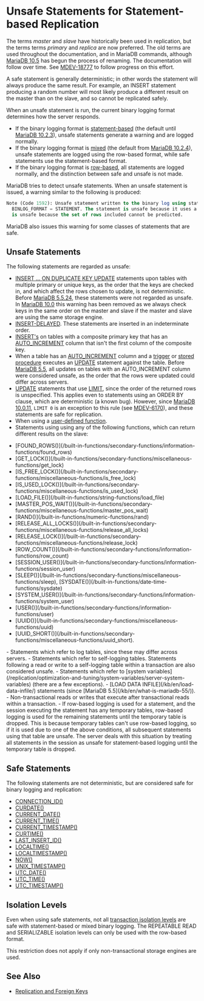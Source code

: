 # Unsafe Statements for Statement-based Replication

The terms <em>master</em> and <em>slave</em> have historically been used in replication, but the terms terms <em>primary</em> and <em>replica</em> are now preferred. The old terms are used throughout the documentation, and in MariaDB commands, although [MariaDB 10.5](/kb/en/what-is-mariadb-105/) has begun the process of renaming. The documentation will follow over time. See [MDEV-18777](https://jira.mariadb.org/browse/MDEV-18777) to follow progress on this effort.

A safe statement is generally deterministic; in other words the statement will always produce the same result. For example, an INSERT statement producing a random number will most likely produce a different result on the master than on the slave, and so cannot be replicated safely.

When an unsafe statement is run, the current binary logging format determines how the server responds.

- If the binary logging format is [statement-based](/kb/en/binary-log-formats/#statement-based-logging) (the default until [MariaDB 10.2.3](/kb/en/mariadb-1023-release-notes/)), unsafe statements generate a warning and are logged normally.
- If the binary logging format is [mixed](/kb/en/binary-log-formats/#mixed-logging) (the default from [MariaDB 10.2.4](/kb/en/mariadb-1024-release-notes/)), unsafe statements are logged using the row-based format, while safe statements use the statement-based format.
- If the binary logging format is [row-based](/kb/en/binary-log-formats/#row-based-logging), all statements are logged normally, and the distinction between safe and unsafe is not made.

MariaDB tries to detect unsafe statements. When an unsafe statement is issued, a warning similar to the following is produced:

```sql
Note (Code 1592): Unsafe statement written to the binary log using statement format since 
  BINLOG_FORMAT = STATEMENT. The statement is unsafe because it uses a LIMIT clause. This 
  is unsafe because the set of rows included cannot be predicted.
```

MariaDB also issues this warning for some classes of statements that are safe.

## Unsafe Statements

The following statements are regarded as unsafe:

- [INSERT ... ON DUPLICATE KEY UPDATE](/sql-statements-structure/sql-statements/data-manipulation/inserting-loading-data/insert-on-duplicate-key-update) statements upon tables with multiple primary or unique keys, as the order that the keys are checked in, and which affect the rows chosen to update, is not deterministic. Before [MariaDB 5.5.24](/kb/en/mariadb-5524-release-notes/), these statements were not regarded as unsafe. In [MariaDB 10.0](/kb/en/what-is-mariadb-100/) this warning has been removed as we always check keys in the same order on the master and slave if the master and slave are using the same storage engine.
- [INSERT-DELAYED](/sql-statements-structure/sql-statements/data-manipulation/inserting-loading-data/insert-delayed).  These statements are inserted in an indeterminate order.
- [INSERT's](/sql-statements-structure/sql-statements/data-manipulation/inserting-loading-data/insert) on tables with a composite primary key that has an [AUTO_INCREMENT](/columns-storage-engines-and-plugins/data-types/auto_increment) column that isn't the first column of the composite key.
- When a table has an [AUTO_INCREMENT](/columns-storage-engines-and-plugins/data-types/auto_increment) column and a [trigger](/programming-customizing-mariadb/triggers-events/triggers) or [stored procedure](/kb/en/stored-programs-and-views/) executes an [UPDATE](/sql-statements-structure/sql-statements/data-manipulation/changing-deleting-data/update) statement against the table. Before [MariaDB 5.5](/kb/en/what-is-mariadb-55/), all updates on tables with an AUTO_INCREMENT column were considered unsafe, as the order that the rows were updated could differ across servers.
- [UPDATE](/sql-statements-structure/sql-statements/data-manipulation/changing-deleting-data/update) statements that use [LIMIT](/kb/en/select/#limit), since the order of the returned rows is unspecified. This applies even to statements using an ORDER BY clause, which are deterministic (a known bug). However, since [MariaDB 10.0.11](/kb/en/mariadb-10011-release-notes/), `LIMIT 0` is an exception to this rule (see [MDEV-6170](https://jira.mariadb.org/browse/MDEV-6170)), and these statements are safe for replication.
- When using a [user-defined function](/programming-customizing-mariadb/user-defined-functions).
- Statements using using any of the following functions, which can return different results on the slave:
<ul start="1"><li>[FOUND_ROWS()](/built-in-functions/secondary-functions/information-functions/found_rows)
</li><li>[GET_LOCK()](/built-in-functions/secondary-functions/miscellaneous-functions/get_lock)
</li><li>[IS_FREE_LOCK()](/built-in-functions/secondary-functions/miscellaneous-functions/is_free_lock)
</li><li>[IS_USED_LOCK()](/built-in-functions/secondary-functions/miscellaneous-functions/is_used_lock)
</li><li>[LOAD_FILE()](/built-in-functions/string-functions/load_file)
</li><li>[MASTER_POS_WAIT()](/built-in-functions/secondary-functions/miscellaneous-functions/master_pos_wait)
</li><li>[RAND()](/built-in-functions/numeric-functions/rand)
</li><li>[RELEASE_ALL_LOCKS()](/built-in-functions/secondary-functions/miscellaneous-functions/release_all_locks)
</li><li>[RELEASE_LOCK()](/built-in-functions/secondary-functions/miscellaneous-functions/release_lock)
</li><li>[ROW_COUNT()](/built-in-functions/secondary-functions/information-functions/row_count)
</li><li>[SESSION_USER()](/built-in-functions/secondary-functions/information-functions/session_user)
</li><li>[SLEEP()](/built-in-functions/secondary-functions/miscellaneous-functions/sleep), [SYSDATE()](/built-in-functions/date-time-functions/sysdate)
</li><li>[SYSTEM_USER()](/built-in-functions/secondary-functions/information-functions/system_user)
</li><li>[USER()](/built-in-functions/secondary-functions/information-functions/user)
</li><li>[UUID()](/built-in-functions/secondary-functions/miscellaneous-functions/uuid)
</li><li>[UUID_SHORT()](/built-in-functions/secondary-functions/miscellaneous-functions/uuid_short). 
</li></ul>
- Statements which refer to log tables, since these may differ across servers.
- Statements which refer to self-logging tables. Statements following a read or write to a self-logging table within a transaction are also considered unsafe.
- Statements which refer to [system variables](/replication/optimization-and-tuning/system-variables/server-system-variables) (there are a few exceptions).
- [LOAD DATA INFILE](/kb/en/load-data-infile/) statements (since [MariaDB 5.5](/kb/en/what-is-mariadb-55/)).
- Non-transactional reads or writes that execute after transactional reads within a transaction.
- If row-based logging is used for a statement, and the session executing the statement has any temporary tables, row-based logging is used for the remaining statements until the temporary table is dropped. This is because temporary tables can't use row-based logging, so if it is used due to one of the above conditions, all subsequent statements using that table are unsafe. The server deals with this situation by treating all statements in the session as unsafe for statement-based logging until the temporary table is dropped.

## Safe Statements

The following statements are not deterministic, but are considered safe for binary logging and replication:

- [CONNECTION_ID()](/built-in-functions/secondary-functions/information-functions/connection_id)
- [CURDATE()](/built-in-functions/date-time-functions/curdate)
- [CURRENT_DATE()](/built-in-functions/date-time-functions/current_date)
- [CURRENT_TIME()](/built-in-functions/date-time-functions/current_time)
- [CURRENT_TIMESTAMP()](/built-in-functions/date-time-functions/current_timestamp)
- [CURTIME()](/built-in-functions/date-time-functions/curtime)
- [LAST_INSERT_ID()](/built-in-functions/secondary-functions/information-functions/last_insert_id)
- [LOCALTIME()](/built-in-functions/date-time-functions/localtime)
- [LOCALTIMESTAMP()](/built-in-functions/date-time-functions/localtimestamp)
- [NOW()](/built-in-functions/date-time-functions/now)
- [UNIX_TIMESTAMP()](/built-in-functions/date-time-functions/unix_timestamp)
- [UTC_DATE()](/built-in-functions/date-time-functions/utc_date)
- [UTC_TIME()](/built-in-functions/date-time-functions/utc_time)
- [UTC_TIMESTAMP()](/built-in-functions/date-time-functions/utc_timestamp)

## Isolation Levels

Even when using safe statements, not all [transaction isolation levels](/kb/en/set-transaction/#isolation-levels) are safe with statement-based or mixed binary logging. The REPEATABLE READ and SERIALIZABLE isolation levels can only be used with the row-based format.

This restriction does not apply if only non-transactional storage engines are used.

## See Also

- [Replication and Foreign Keys](/replication/standard-replication/replication-and-foreign-keys)